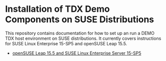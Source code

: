 # Installation of TDX Demo Components on SUSE Distributions

This repository contains documentation for how to set up an run a DEMO TDX host
environment on SUSE distributions.
It currently covers instructions for SUSE Linux Enterprise 15-SP5 and openSUSE Leap 15.5.


* [openSUSE Leap 15.5 and SUSE Linux Enterprise Server 15-SP5](INSTALL-SLES-15-SP5.md)

